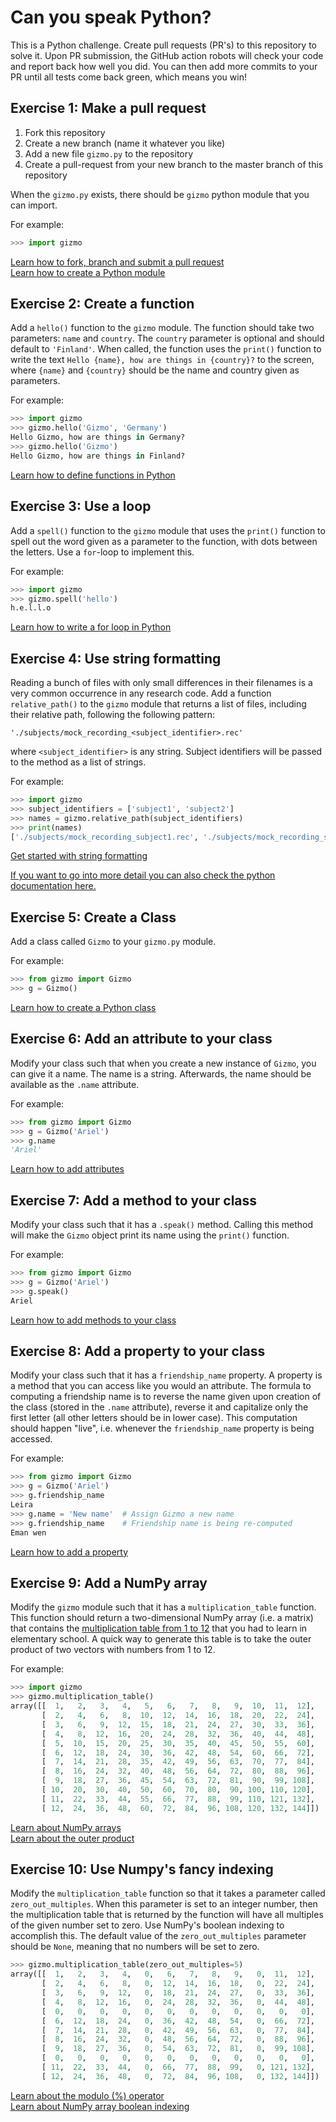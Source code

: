 # Can you speak Python?

This is a Python challenge. Create pull requests (PR's) to this repository to solve
it. Upon PR submission, the GitHub action robots will check your code and
report back how well you did. You can then add more commits to your PR until
all tests come back green, which means you win!


## Exercise 1: Make a pull request

 1. Fork this repository
 2. Create a new branch (name it whatever you like)
 3. Add a new file `gizmo.py` to the repository
 4. Create a pull-request from your new branch to the master branch of this repository

When the `gizmo.py` exists, there should be `gizmo` python module that you can import.

For example:

```python
>>> import gizmo
```

[Learn how to fork, branch and submit a pull request](https://docs.github.com/en/github/collaborating-with-issues-and-pull-requests)  
[Learn how to create a Python module](https://docs.python.org/3.6/tutorial/modules.html)


## Exercise 2: Create a function
Add a `hello()` function to the `gizmo` module. The function should take two parameters: `name` and `country`. The `country` parameter is optional and should default to `'Finland'`. When called, the function uses the `print()` function to write the text `Hello {name}, how are things in {country}?` to the screen, where `{name}` and `{country}` should be the name and country given as parameters.

For example:
```python
>>> import gizmo
>>> gizmo.hello('Gizmo', 'Germany')
Hello Gizmo, how are things in Germany?
>>> gizmo.hello('Gizmo')
Hello Gizmo, how are things in Finland?
```

[Learn how to define functions in Python](https://docs.python.org/3.6/tutorial/controlflow.html#defining-functions)


## Exercise 3: Use a loop
Add a `spell()` function to the `gizmo` module that uses the `print()` function
to spell out the word given as a parameter to the function, with dots between
the letters. Use a `for`-loop to implement this.

For example:
```python
>>> import gizmo
>>> gizmo.spell('hello')
h.e.l.l.o
```

[Learn how to write a for loop in Python](https://docs.python.org/3.6/tutorial/controlflow.html#for-statements)


## Exercise 4: Use string formatting
Reading a bunch of files with only small differences in their filenames is a
very common occurrence in any research code. Add a function `relative_path()`
to the `gizmo` module that returns a list of files, including their relative
path, following the following pattern:
```text
'./subjects/mock_recording_<subject_identifier>.rec'
``` 
where `<subject_identifier>` is any string. Subject identifiers will be passed
to the method as a list of strings.

For example:
```python
>>> import gizmo
>>> subject_identifiers = ['subject1', 'subject2']
>>> names = gizmo.relative_path(subject_identifiers)
>>> print(names)
['./subjects/mock_recording_subject1.rec', './subjects/mock_recording_subject2.rec']
```

[Get started with string formatting](https://realpython.com/python-f-strings/)

[If you want to go into more detail you can also check the python documentation here.](https://docs.python.org/3.6/library/string.html)


## Exercise 5: Create a Class
Add a class called `Gizmo` to your `gizmo.py` module.

For example:
```python
>>> from gizmo import Gizmo
>>> g = Gizmo()
```
[Learn how to create a Python class](https://docs.python.org/3.6/tutorial/classes.html)


## Exercise 6: Add an attribute to your class
Modify your class such that when you create a new instance of `Gizmo`, you can give it a name.
The name is a string.
Afterwards, the name should be available as the `.name` attribute.

For example:
```python
>>> from gizmo import Gizmo
>>> g = Gizmo('Ariel')
>>> g.name
'Ariel'
```

[Learn how to add attributes](https://docs.python.org/3.6/tutorial/classes.html#class-objects)


## Exercise 7: Add a method to your class
Modify your class such that it has a `.speak()` method. Calling this method
will make the `Gizmo` object print its name using the `print()` function.

For example:
```python
>>> from gizmo import Gizmo
>>> g = Gizmo('Ariel')
>>> g.speak()
Ariel
```

[Learn how to add methods to your class](https://docs.python.org/3.6/tutorial/classes.html#method-objects)


## Exercise 8: Add a property to your class
Modify your class such that it has a `friendship_name` property. A property is
a method that you can access like you would an attribute. The formula to
computing a friendship name is to reverse the name given upon creation of the
class (stored in the `.name` attribute), reverse it and capitalize only the
first letter (all other letters should be in lower case). This computation
should happen "live", i.e. whenever the `friendship_name` property is being
accessed.

For example:
```python
>>> from gizmo import Gizmo
>>> g = Gizmo('Ariel')
>>> g.friendship_name
Leira
>>> g.name = 'New name'  # Assign Gizmo a new name
>>> g.friendship_name    # Friendship name is being re-computed
Eman wen
```

[Learn how to add a property](https://docs.python.org/3.6/library/functions.html#property)


## Exercise 9: Add a NumPy array
Modify the `gizmo` module such that it has a `multiplication_table` function.
This function should return a two-dimensional NumPy array (i.e. a matrix) that
contains the [multiplication table from 1 to 12](
https://multiplicationtablecharts.com/wp-content/uploads/2019/12/Multiplication-Table.jpg)
that you had to learn in elementary school. A quick way to generate this table is to take the outer product of two vectors with numbers from 1 to 12.

For example:
```python
>>> import gizmo
>>> gizmo.multiplication_table()
array([[  1,   2,   3,   4,   5,   6,   7,   8,   9,  10,  11,  12],
       [  2,   4,   6,   8,  10,  12,  14,  16,  18,  20,  22,  24],
       [  3,   6,   9,  12,  15,  18,  21,  24,  27,  30,  33,  36],
       [  4,   8,  12,  16,  20,  24,  28,  32,  36,  40,  44,  48],
       [  5,  10,  15,  20,  25,  30,  35,  40,  45,  50,  55,  60],
       [  6,  12,  18,  24,  30,  36,  42,  48,  54,  60,  66,  72],
       [  7,  14,  21,  28,  35,  42,  49,  56,  63,  70,  77,  84],
       [  8,  16,  24,  32,  40,  48,  56,  64,  72,  80,  88,  96],
       [  9,  18,  27,  36,  45,  54,  63,  72,  81,  90,  99, 108],
       [ 10,  20,  30,  40,  50,  60,  70,  80,  90, 100, 110, 120],
       [ 11,  22,  33,  44,  55,  66,  77,  88,  99, 110, 121, 132],
       [ 12,  24,  36,  48,  60,  72,  84,  96, 108, 120, 132, 144]])
```

[Learn about NumPy arrays](https://numpy.org/doc/stable/user/quickstart.html#the-basics)  
[Learn about the outer product](https://numpy.org/doc/stable/reference/generated/numpy.outer.html)


## Exercise 10: Use Numpy's fancy indexing
Modify the `multiplication_table` function so that it takes a parameter called
`zero_out_multiples`. When this parameter is set to an integer number, then the
multiplication table that is returned by the function will have all multiples
of the given number set to zero. Use NumPy's boolean indexing to accomplish
this. The default value of the `zero_out_multiples` parameter should be
``None``, meaning that no numbers will be set to zero.

```python
>>> gizmo.multiplication_table(zero_out_multiples=5)
array([[  1,   2,   3,   4,   0,   6,   7,   8,   9,   0,  11,  12],
       [  2,   4,   6,   8,   0,  12,  14,  16,  18,   0,  22,  24],
       [  3,   6,   9,  12,   0,  18,  21,  24,  27,   0,  33,  36],
       [  4,   8,  12,  16,   0,  24,  28,  32,  36,   0,  44,  48],
       [  0,   0,   0,   0,   0,   0,   0,   0,   0,   0,   0,   0],
       [  6,  12,  18,  24,   0,  36,  42,  48,  54,   0,  66,  72],
       [  7,  14,  21,  28,   0,  42,  49,  56,  63,   0,  77,  84],
       [  8,  16,  24,  32,   0,  48,  56,  64,  72,   0,  88,  96],
       [  9,  18,  27,  36,   0,  54,  63,  72,  81,   0,  99, 108],
       [  0,   0,   0,   0,   0,   0,   0,   0,   0,   0,   0,   0],
       [ 11,  22,  33,  44,   0,  66,  77,  88,  99,   0, 121, 132],
       [ 12,  24,  36,  48,   0,  72,  84,  96, 108,   0, 132, 144]])
```

[Learn about the modulo (%) operator](https://docs.python.org/3.6/reference/expressions.html#binary-arithmetic-operations)  
[Learn about NumPy array boolean indexing](https://numpy.org/doc/stable/reference/arrays.indexing.html#boolean-array-indexing)
